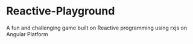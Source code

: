 # Reactive-Playground
A fun and challenging game built on Reactive programming using rxjs on Angular Platform
